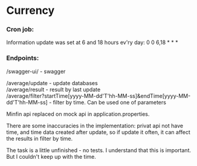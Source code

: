# Currency

### Cron job: 
Information update was set at 6 and 18 hours ev'ry day: 0 0 6,18 * * *

### Endpoints:

/swagger-ui/ - swagger

/average/update - update databases<br>
/average/result - result by last update<br>
/average/filter?startTime[yyyy-MM-dd'T'hh-MM-ss]&endTime[yyyy-MM-dd'T'hh-MM-ss] - filter by time. Can be used one of parameters

Minfin api replaced on mock api in application.properties.

There are some inaccuracies in the implementation: privat api not have time, and time data created after update, so if update it often, it can affect the results in filter by time.

The task is a little unfinished - no tests. I understand that this is important. But I couldn't keep up with the time.
